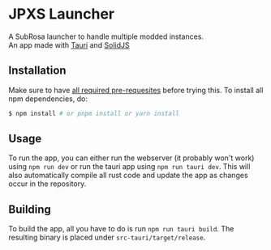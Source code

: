 # JPXS Launcher

A SubRosa launcher to handle multiple modded instances.  
An app made with [Tauri](https://tauri.app/) and [SolidJS](https://www.solidjs.com)

## Installation

Make sure to have [all required pre-requesites](https://tauri.app/v1/guides/getting-started/prerequisites) before trying this.
To install all npm dependencies, do:

```bash
$ npm install # or pnpm install or yarn install
```

## Usage

To run the app, you can either run the webserver (it probably won't work) using `npm run dev` or run the tauri app using `npm run tauri dev`. This will also automatically compile all rust code and update the app as changes occur in the repository.

## Building

To build the app, all you have to do is run `npm run tauri build`. The resulting binary is placed under `src-tauri/target/release`.
